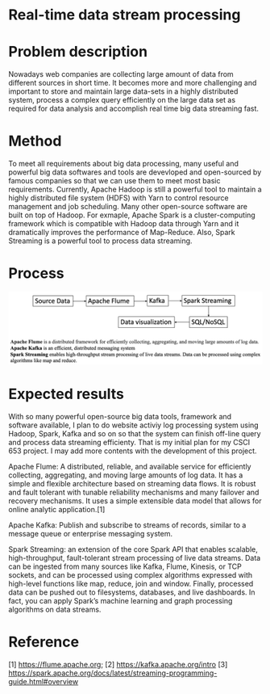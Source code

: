 # Real-time data stream processing

# Problem description
Nowadays web companies are collecting large amount of data from different sources in short time. It becomes more and more challenging and important to store and maintain large data-sets in a highly distributed system, process a complex query efficiently on the large data set as required for data analysis and accomplish real time big data streaming fast. 

# Method
To meet all requirements about big data processing, many useful and powerful big data softwares and tools are devevloped and open-sourced by famous companies so that we can use them to meet most basic requirements. Currently, Apache Hadoop is still a powerful tool to maintain a highly distributed file system (HDFS) with Yarn to control resource management and job scheduling. Many other open-source software are built on top of Hadoop. For exmaple, Apache Spark is a cluster-computing framework which is compatible with Hadoop data through Yarn and it dramatically improves the performance of Map-Reduce. Also, Spark Streaming is a powerful tool to process data streaming.

# Process
![](process.png)

# Expected results
With so many powerful open-source big data tools, framework and software available, I plan to do website activiy log processing system using Hadoop, Spark, Kafka and so on so that the system can finish off-line query and process data streaming efficienty. That is my initial plan for my CSCI 653 project. I may add more contents with the development of this project.



Apache Flume: A distributed, reliable, and available service for efficiently collecting, aggregating, and moving large amounts of log data. It has a simple and flexible architecture based on streaming data flows. It is robust and fault tolerant with tunable reliability mechanisms and many failover and recovery mechanisms. It uses a simple extensible data model that allows for online analytic application.[1]

Apache Kafka: Publish and subscribe to streams of records, similar to a message queue or enterprise messaging system.

Spark Streaming: an extension of the core Spark API that enables scalable, high-throughput, fault-tolerant stream processing of live data streams. Data can be ingested from many sources like Kafka, Flume, Kinesis, or TCP sockets, and can be processed using complex algorithms expressed with high-level functions like map, reduce, join and window. Finally, processed data can be pushed out to filesystems, databases, and live dashboards. In fact, you can apply Spark’s machine learning and graph processing algorithms on data streams.

# Reference
[1] https://flume.apache.org;
[2] https://kafka.apache.org/intro
[3] https://spark.apache.org/docs/latest/streaming-programming-guide.html#overview
